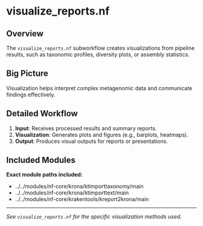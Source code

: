 # visualize_reports.nf

## Overview

The `visualize_reports.nf` subworkflow creates visualizations from pipeline results, such as taxonomic profiles, diversity plots, or assembly statistics.

## Big Picture

Visualization helps interpret complex metagenomic data and communicate findings effectively.

## Detailed Workflow

1. **Input**: Receives processed results and summary reports.
2. **Visualization**: Generates plots and figures (e.g., barplots, heatmaps).
3. **Output**: Produces visual outputs for reports or presentations.

## Included Modules

**Exact module paths included:**

- ../../modules/nf-core/krona/ktimporttaxonomy/main
- ../../modules/nf-core/krona/ktimporttext/main
- ../../modules/nf-core/krakentools/kreport2krona/main

---

*See `visualize_reports.nf` for the specific visualization methods used.*
